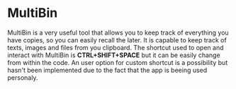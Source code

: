 # MultiBin
MultiBin is a very useful tool that allows you to keep track of everything you have copies,
so you can easily recall the later. It is capable to keep track of texts, images and files
from you clipboard.
The shortcut used to open and interact with MultiBin is **CTRL+SHIFT+SPACE** but it can be easily
change from within the code. An user option for custom shortcut is a possibility but hasn't been
implemented due to the fact that the app is beeing used personaly.